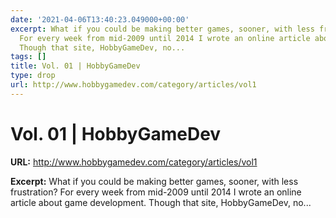```yaml
---
date: '2021-04-06T13:40:23.049000+00:00'
excerpt: What if you could be making better games, sooner, with less frustration?
  For every week from mid-2009 until 2014 I wrote an online article about game development.
  Though that site, HobbyGameDev, no...
tags: []
title: Vol. 01 | HobbyGameDev
type: drop
url: http://www.hobbygamedev.com/category/articles/vol1
---
```


# Vol. 01 | HobbyGameDev

**URL:** http://www.hobbygamedev.com/category/articles/vol1

**Excerpt:** What if you could be making better games, sooner, with less frustration? For every week from mid-2009 until 2014 I wrote an online article about game development. Though that site, HobbyGameDev, no...

